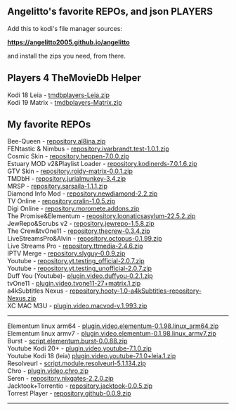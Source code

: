 ## Angelitto's favorite REPOs, and json PLAYERS

Add this to kodi's file manager sources:

<b>https://angelitto2005.github.io/angelitto</b>

and install the zips you need, from there.



## Players 4 TheMovieDb Helper

Kodi 18 Leia - 
<a href="tmdbplayers-Leia.zip">tmdbplayers-Leia.zip</a><br>
Kodi 19 Matrix - 
<a href="tmdbplayers-Matrix.zip">tmdbplayers-Matrix.zip</a><br>



## My favorite REPOs

Bee-Queen - 
<a href="repository.al8ina.zip">repository.al8ina.zip</a><br>
FENtastic & Nimbus - 
<a href="repository.ivarbrandt.test-1.0.1.zip">repository.ivarbrandt.test-1.0.1.zip</a><br>
Cosmic Skin - 
<a href="repository.heppen-7.0.0.zip">repository.heppen-7.0.0.zip</a><br>
Estuary MOD v2&Playlist Loader - 
<a href="repository.kodinerds-7.0.1.6.zip">repository.kodinerds-7.0.1.6.zip</a><br>
GTV Skin - 
<a href="repository.roidy-matrix-0.0.1.zip">repository.roidy-matrix-0.0.1.zip</a><br>
TMDbH - 
<a href="repository.jurialmunkey-3.4.zip">repository.jurialmunkey-3.4.zip</a><br>
MRSP - 
<a href="repository.sarsaila-1.1.1.zip">repository.sarsaila-1.1.1.zip</a><br>
Diamond Info Mod - 
<a href="repository.newdiamond-2.2.zip">repository.newdiamond-2.2.zip</a><br>
TV Online - 
<a href="repository.cralin-1.0.5.zip">repository.cralin-1.0.5.zip</a><br>
Digi Online - 
<a href="repository.moromete.addons.zip">repository.moromete.addons.zip</a><br>
The Promise&Elementum - 
<a href="repository.loonaticsasylum-22.5.2.zip">repository.loonaticsasylum-22.5.2.zip</a><br>
JewRepo&Scrubs v2 - 
<a href="repository.jewrepo-1.5.8.zip">repository.jewrepo-1.5.8.zip</a><br>
The Crew&tvOne11 - 
<a href="repository.thecrew-0.3.4.zip">repository.thecrew-0.3.4.zip</a><br>
LiveStreamsPro&Alvin - 
<a href="repository.octopus-0.1.99.zip">repository.octopus-0.1.99.zip</a><br>
Live Streams Pro -
<a href="repository.ttmedia-2.4.6.zip">repository.ttmedia-2.4.6.zip</a><br>
IPTV Merge - 
<a href="repository.slyguy-0.0.9.zip">repository.slyguy-0.0.9.zip</a><br>
Youtube - 
<a href="repository.yt.testing_official-2.0.7.zip">repository.yt.testing_official-2.0.7.zip</a><br>
Youtube - 
<a href="repository.yt.testing_unofficial-2.0.7.zip">repository.yt.testing_unofficial-2.0.7.zip</a><br>
Duff You (Youtube)- 
<a href="plugin.video.duffyou-0.2.1.zip">plugin.video.duffyou-0.2.1.zip</a><br>
tvOne11 - 
<a href="plugin.video.tvone11-27+matrix.1.zip">plugin.video.tvone11-27+matrix.1.zip</a><br>
a4kSubtitles Nexus - 
<a href="repository.hooty-1.0-a4kSubtitles-repository-Nexus.zip">repository.hooty-1.0-a4kSubtitles-repository-Nexus.zip</a><br>
XC MAC M3U - 
<a href="plugin.video.macvod-v.1.993.zip">plugin.video.macvod-v.1.993.zip</a><br>
<hr>
Elementum linux arm64 - 
<a href="plugin.video.elementum-0.1.98.linux_arm64.zip">plugin.video.elementum-0.1.98.linux_arm64.zip</a><br>
Elementum linux armv7 - 
<a href="plugin.video.elementum-0.1.98.linux_armv7.zip">plugin.video.elementum-0.1.98.linux_armv7.zip</a><br>
Burst - 
<a href="script.elementum.burst-0.0.88.zip">script.elementum.burst-0.0.88.zip</a><br>
Youtube Kodi 20+ - 
<a href="plugin.video.youtube-7.1.0.zip">plugin.video.youtube-7.1.0.zip</a><br>
Youtube Kodi 18 (leia)
<a href="plugin.video.youtube-7.1.0+leia.1.zip">plugin.video.youtube-7.1.0+leia.1.zip</a><br>
Resolveurl - 
<a href="script.module.resolveurl-5.1.134.zip">script.module.resolveurl-5.1.134.zip</a><br>
Chro - 
<a href="plugin.video.chro.zip">plugin.video.chro.zip</a><br>
Seren - 
<a href="repository.nixgates-2.2.0.zip">repository.nixgates-2.2.0.zip</a><br>
Jacktook+Torrentio - 
<a href="repository.jacktook-0.0.5.zip">repository.jacktook-0.0.5.zip</a><br>
Torrest Player - 
<a href="repository.github-0.0.9.zip">repository.github-0.0.9.zip</a><br>
<hr>
